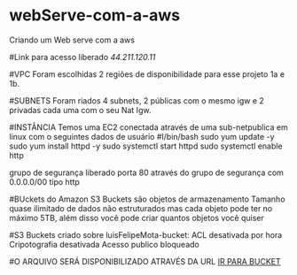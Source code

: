 # webServe-com-a-aws
Criando um Web serve com a aws

#Link para acesso liberado *44.211.120.11*

#VPC 
Foram escolhidas 2 regiões de disponibilidade para esse projeto 1a e 1b.

#SUBNETS
Foram riados 4 subnets, 2 públicas com o mesmo igw e 2 privadas cada uma com o seu Nat Igw.

#INSTÂNCIA
Temos uma EC2 conectada através de uma sub-netpublica em linux com o seguintes dados de usuário 
#I/bin/bash
sudo yum update -y
sudo yum install httpd -y
sudo systemctl start httpd
sudo systemctl enable http

grupo de segurança liberado porta 80 através do grupo de segurança com 0.0.0.0/00 tipo http

#BUckets do Amazon S3
Buckets são objetos de armazenamento 
Tamanho quase ilimitado de dados não estruturados mas cada objeto pode ter no máximo 5TB, além disso 
você pode criar quantos objetos você quiser 

#S3 Buckets criado sobre luisFelipeMota-bucket:
ACL desativada por hora
Cripotografia desativada 
Acesso publico bloqueado


#O ARQUIVO SERÁ DISPONIBILIZADO ATRAVÉS DA URL [IR PARA BUCKET](https://luisfelipemota-bucket.s3.amazonaws.com/README.md.txt)





